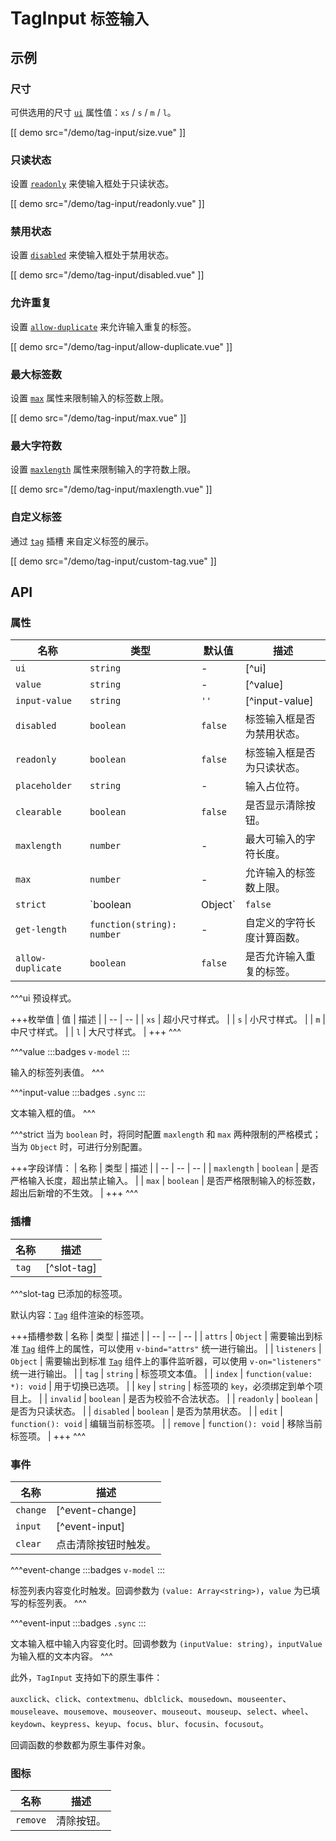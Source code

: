 # TagInput <small>标签输入</small>

## 示例

### 尺寸

可供选用的尺寸 [`ui`](#props-ui) 属性值：`xs` / `s` / `m` / `l`。

[[ demo src="/demo/tag-input/size.vue" ]]

### 只读状态

设置 [`readonly`](#props-readonly) 来使输入框处于只读状态。

[[ demo src="/demo/tag-input/readonly.vue" ]]

### 禁用状态

设置 [`disabled`](#props-disabled) 来使输入框处于禁用状态。

[[ demo src="/demo/tag-input/disabled.vue" ]]

### 允许重复

设置 [`allow-duplicate`](#props-allow-duplicate) 来允许输入重复的标签。

[[ demo src="/demo/tag-input/allow-duplicate.vue" ]]

### 最大标签数

设置 [`max`](#props-max) 属性来限制输入的标签数上限。

[[ demo src="/demo/tag-input/max.vue" ]]

### 最大字符数

设置 [`maxlength`](#props-maxlength) 属性来限制输入的字符数上限。

[[ demo src="/demo/tag-input/maxlength.vue" ]]

### 自定义标签

通过 [`tag`](#slots-tag) 插槽 来自定义标签的展示。

[[ demo src="/demo/tag-input/custom-tag.vue" ]]

## API

### 属性

| 名称 | 类型 | 默认值 | 描述 |
| -- | -- | -- | -- |
| ``ui`` | `string` | - | [^ui] |
| ``value`` | `string` | - | [^value] |
| ``input-value`` | `string` | `''` | [^input-value] |
| ``disabled`` | `boolean` | `false` | 标签输入框是否为禁用状态。 |
| ``readonly`` | `boolean` | `false` | 标签输入框是否为只读状态。 |
| ``placeholder`` | `string` | - | 输入占位符。 |
| ``clearable`` | `boolean` | `false` | 是否显示清除按钮。 |
| ``maxlength`` | `number` | - | 最大可输入的字符长度。 |
| ``max`` | `number` | - | 允许输入的标签数上限。 |
| ``strict`` | `boolean | Object` | `false` | [^strict] |
| ``get-length`` | `function(string): number` | - | 自定义的字符长度计算函数。 |
| ``allow-duplicate`` | `boolean` | `false` | 是否允许输入重复的标签。 |

^^^ui
预设样式。

+++枚举值
| 值 | 描述 |
| -- | -- |
| `xs` | 超小尺寸样式。 |
| `s` | 小尺寸样式。 |
| `m` | 中尺寸样式。 |
| `l` | 大尺寸样式。 |
+++
^^^

^^^value
:::badges
`v-model`
:::

输入的标签列表值。
^^^

^^^input-value
:::badges
`.sync`
:::

文本输入框的值。
^^^

^^^strict
当为 `boolean` 时，将同时配置 `maxlength` 和 `max` 两种限制的严格模式；当为 `Object` 时，可进行分别配置。

+++字段详情：
| 名称 | 类型 | 描述 |
| -- | -- | -- |
| `maxlength` | `boolean` | 是否严格输入长度，超出禁止输入。 |
| `max` | `boolean` | 是否严格限制输入的标签数，超出后新增的不生效。 |
+++
^^^

### 插槽

| 名称 | 描述 |
| -- | -- |
| ``tag`` | [^slot-tag] |

^^^slot-tag
已添加的标签项。

默认内容：[`Tag`](./tag) 组件渲染的标签项。

+++插槽参数
| 名称 | 类型 | 描述 |
| -- | -- | -- |
| `attrs` | `Object` | 需要输出到标准 [`Tag`](./tag) 组件上的属性，可以使用 `v-bind="attrs"` 统一进行输出。 |
| `listeners` | `Object` | 需要输出到标准 [`Tag`](./tag) 组件上的事件监听器，可以使用 `v-on="listeners"` 统一进行输出。 |
| `tag` | `string` | 标签项文本值。 |
| `index` | `function(value: *): void` | 用于切换已选项。 |
| `key` | `string` | 标签项的 `key`，必须绑定到单个项目上。 |
| `invalid` | `boolean` | 是否为校验不合法状态。 |
| `readonly` | `boolean` | 是否为只读状态。 |
| `disabled` | `boolean` | 是否为禁用状态。 |
| `edit` | `function(): void` | 编辑当前标签项。 |
| `remove` | `function(): void` | 移除当前标签项。 |
+++
^^^

### 事件

| 名称 | 描述 |
| -- | -- |
| ``change`` | [^event-change] |
| ``input`` | [^event-input] |
| ``clear`` | 点击清除按钮时触发。 |

^^^event-change
:::badges
`v-model`
:::

标签列表内容变化时触发。回调参数为 `(value: Array<string>)`，`value` 为已填写的标签列表。
^^^

^^^event-input
:::badges
`.sync`
:::

文本输入框中输入内容变化时。回调参数为 `(inputValue: string)`，`inputValue` 为输入框的文本内容。
^^^

此外，`TagInput` 支持如下的原生事件：

`auxclick`、`click`、`contextmenu`、`dblclick`、`mousedown`、`mouseenter`、`mouseleave`、`mousemove`、`mouseover`、`mouseout`、`mouseup`、`select`、`wheel`、`keydown`、`keypress`、`keyup`、`focus`、`blur`、`focusin`、`focusout`。

回调函数的参数都为原生事件对象。

### 图标

| 名称 | 描述 |
| -- | -- |
| ``remove`` | 清除按钮。 |
